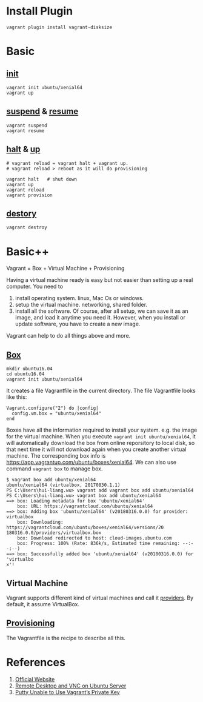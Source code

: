 # Install Plugin
```
vagrant plugin install vagrant-disksize
```

# Basic
## [init](https://www.vagrantup.com/docs/cli/init.html)
```
vagrant init ubuntu/xenial64
vagrant up
```

## [suspend](https://www.vagrantup.com/docs/cli/suspend.html) & [resume](https://www.vagrantup.com/docs/cli/resume.html)
```
vagrant suspend
vagrant resume
```

## [halt](https://www.vagrantup.com/docs/cli/halt.html) & [up](https://www.vagrantup.com/docs/cli/up.html)
```
# vagrant reload = vagrant halt + vagrant up.
# vagrant reload > reboot as it will do provisioning

vagrant halt   # shut down
vagrant up
vagrant reload
vagrant provision
```

## [destory](https://www.vagrantup.com/docs/cli/destroy.html)
```
vagrant destroy
```

# Basic++
Vagrant = Box + Virtual Machine + Provisioning

Having a virtual machine ready is easy but not easier than setting up a real computer.
You need to 
1. install operating system. linux, Mac Os or windows.
2. setup the virtual machine. networking, shared folder.
3. install all the software.
Of course, after all setup, we can save it as an image, and load it anytime you need it.
However, when you install or update software, you have to create a new image.

Vagrant can help to do all things above and more.

## [Box](https://www.vagrantup.com/docs/boxes.html)
```
mkdir ubuntu16.04
cd ubuntu16.04
vagrant init ubuntu/xenial64
```
It creates a file Vagrantfile in the current directory.
The file Vagrantfile looks like this:
```
Vagrant.configure("2") do |config|
  config.vm.box = "ubuntu/xenial64"
end
```


Boxes have all the information required to install your system. e.g. the image for the virtual machine.
When you execute `vagrant init ubuntu/xenial64`, it will automatically download the box from online reporsitory to local disk, so that next time it will not download again when you create another virtual machine.
The corresponding box info is https://app.vagrantup.com/ubuntu/boxes/xenial64.
We can also use command `vagrant box` to manage box.

```
$ vagrant box add ubuntu/xenial64
ubuntu/xenial64 (virtualbox, 20170830.1.1)
PS C:\Users\hui-liang.wu> vagrant add vagrant box add ubuntu/xenial64
PS C:\Users\hui-liang.wu> vagrant box add ubuntu/xenial64
==> box: Loading metadata for box 'ubuntu/xenial64'
    box: URL: https://vagrantcloud.com/ubuntu/xenial64
==> box: Adding box 'ubuntu/xenial64' (v20180316.0.0) for provider: virtualbox
    box: Downloading: https://vagrantcloud.com/ubuntu/boxes/xenial64/versions/20
180316.0.0/providers/virtualbox.box
    box: Download redirected to host: cloud-images.ubuntu.com
    box: Progress: 100% (Rate: 836k/s, Estimated time remaining: --:--:--)
==> box: Successfully added box 'ubuntu/xenial64' (v20180316.0.0) for 'virtualbo
x'!
```

## Virtual Machine
Vagrant supports different kind of virtual machines and call it [providers](https://www.vagrantup.com/docs/providers/). By default, it assume VirtualBox.

## [Provisioning](https://www.vagrantup.com/docs/provisioning/)


The Vagrantfile is the recipe to describe all this.


# References
1. [Official Website](https://www.vagrantup.com/)
2. [Remote Desktop and VNC on Ubuntu Server](https://peteris.rocks/blog/remote-desktop-and-vnc-on-ubuntu-server/)
3. [Putty Unable to Use Vagrant’s Private Key](http://www.alittleofboth.com/2014/04/putty-unable-to-use-vagrants-private-key/)
